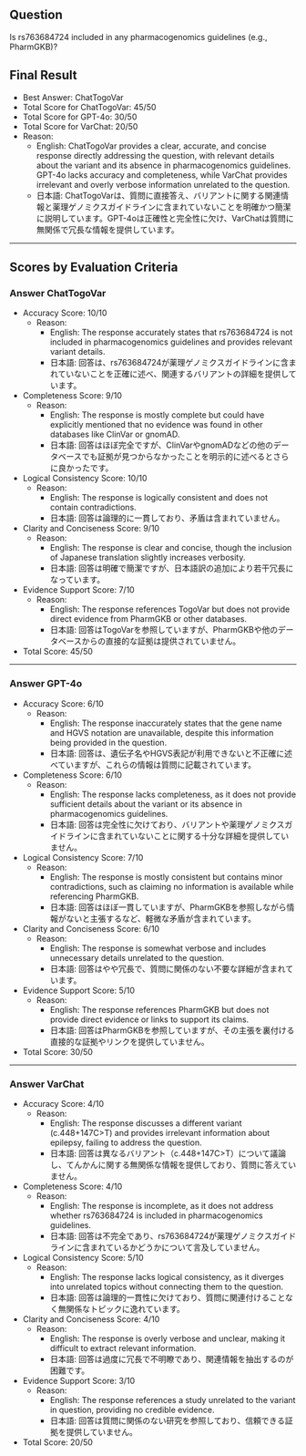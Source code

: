 ## Question

Is rs763684724 included in any pharmacogenomics guidelines (e.g., PharmGKB)?

## Final Result

- Best Answer: ChatTogoVar
- Total Score for ChatTogoVar: 45/50
- Total Score for GPT-4o: 30/50
- Total Score for VarChat: 20/50
- Reason:
  - English: ChatTogoVar provides a clear, accurate, and concise response directly addressing the question, with relevant details about the variant and its absence in pharmacogenomics guidelines. GPT-4o lacks accuracy and completeness, while VarChat provides irrelevant and overly verbose information unrelated to the question.
  - 日本語: ChatTogoVarは、質問に直接答え、バリアントに関する関連情報と薬理ゲノミクスガイドラインに含まれていないことを明確かつ簡潔に説明しています。GPT-4oは正確性と完全性に欠け、VarChatは質問に無関係で冗長な情報を提供しています。

---

## Scores by Evaluation Criteria

### Answer ChatTogoVar
- Accuracy Score: 10/10
  - Reason: 
    - English: The response accurately states that rs763684724 is not included in pharmacogenomics guidelines and provides relevant variant details.
    - 日本語: 回答は、rs763684724が薬理ゲノミクスガイドラインに含まれていないことを正確に述べ、関連するバリアントの詳細を提供しています。
- Completeness Score: 9/10
  - Reason: 
    - English: The response is mostly complete but could have explicitly mentioned that no evidence was found in other databases like ClinVar or gnomAD.
    - 日本語: 回答はほぼ完全ですが、ClinVarやgnomADなどの他のデータベースでも証拠が見つからなかったことを明示的に述べるとさらに良かったです。
- Logical Consistency Score: 10/10
  - Reason: 
    - English: The response is logically consistent and does not contain contradictions.
    - 日本語: 回答は論理的に一貫しており、矛盾は含まれていません。
- Clarity and Conciseness Score: 9/10
  - Reason: 
    - English: The response is clear and concise, though the inclusion of Japanese translation slightly increases verbosity.
    - 日本語: 回答は明確で簡潔ですが、日本語訳の追加により若干冗長になっています。
- Evidence Support Score: 7/10
  - Reason: 
    - English: The response references TogoVar but does not provide direct evidence from PharmGKB or other databases.
    - 日本語: 回答はTogoVarを参照していますが、PharmGKBや他のデータベースからの直接的な証拠は提供されていません。
- Total Score: 45/50

---

### Answer GPT-4o
- Accuracy Score: 6/10
  - Reason: 
    - English: The response inaccurately states that the gene name and HGVS notation are unavailable, despite this information being provided in the question.
    - 日本語: 回答は、遺伝子名やHGVS表記が利用できないと不正確に述べていますが、これらの情報は質問に記載されています。
- Completeness Score: 6/10
  - Reason: 
    - English: The response lacks completeness, as it does not provide sufficient details about the variant or its absence in pharmacogenomics guidelines.
    - 日本語: 回答は完全性に欠けており、バリアントや薬理ゲノミクスガイドラインに含まれていないことに関する十分な詳細を提供していません。
- Logical Consistency Score: 7/10
  - Reason: 
    - English: The response is mostly consistent but contains minor contradictions, such as claiming no information is available while referencing PharmGKB.
    - 日本語: 回答はほぼ一貫していますが、PharmGKBを参照しながら情報がないと主張するなど、軽微な矛盾が含まれています。
- Clarity and Conciseness Score: 6/10
  - Reason: 
    - English: The response is somewhat verbose and includes unnecessary details unrelated to the question.
    - 日本語: 回答はやや冗長で、質問に関係のない不要な詳細が含まれています。
- Evidence Support Score: 5/10
  - Reason: 
    - English: The response references PharmGKB but does not provide direct evidence or links to support its claims.
    - 日本語: 回答はPharmGKBを参照していますが、その主張を裏付ける直接的な証拠やリンクを提供していません。
- Total Score: 30/50

---

### Answer VarChat
- Accuracy Score: 4/10
  - Reason: 
    - English: The response discusses a different variant (c.448+147C>T) and provides irrelevant information about epilepsy, failing to address the question.
    - 日本語: 回答は異なるバリアント（c.448+147C>T）について議論し、てんかんに関する無関係な情報を提供しており、質問に答えていません。
- Completeness Score: 4/10
  - Reason: 
    - English: The response is incomplete, as it does not address whether rs763684724 is included in pharmacogenomics guidelines.
    - 日本語: 回答は不完全であり、rs763684724が薬理ゲノミクスガイドラインに含まれているかどうかについて言及していません。
- Logical Consistency Score: 5/10
  - Reason: 
    - English: The response lacks logical consistency, as it diverges into unrelated topics without connecting them to the question.
    - 日本語: 回答は論理的一貫性に欠けており、質問に関連付けることなく無関係なトピックに逸れています。
- Clarity and Conciseness Score: 4/10
  - Reason: 
    - English: The response is overly verbose and unclear, making it difficult to extract relevant information.
    - 日本語: 回答は過度に冗長で不明瞭であり、関連情報を抽出するのが困難です。
- Evidence Support Score: 3/10
  - Reason: 
    - English: The response references a study unrelated to the variant in question, providing no credible evidence.
    - 日本語: 回答は質問に関係のない研究を参照しており、信頼できる証拠を提供していません。
- Total Score: 20/50